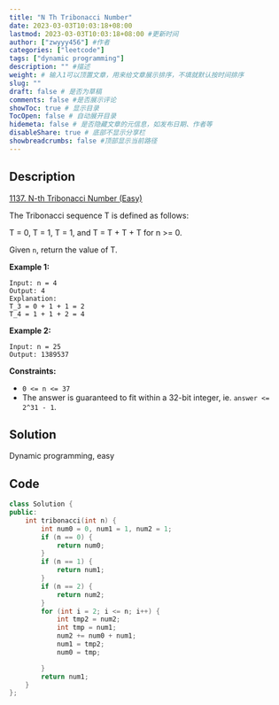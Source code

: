 ```yaml
---
title: "N Th Tribonacci Number"
date: 2023-03-03T10:03:18+08:00
lastmod: 2023-03-03T10:03:18+08:00 #更新时间
author: ["zwyyy456"] #作者
categories: ["leetcode"]
tags: ["dynamic programming"]
description: "" #描述
weight: # 输入1可以顶置文章，用来给文章展示排序，不填就默认按时间排序
slug: ""
draft: false # 是否为草稿
comments: false #是否展示评论
showToc: true # 显示目录
TocOpen: false # 自动展开目录
hidemeta: false # 是否隐藏文章的元信息，如发布日期、作者等
disableShare: true # 底部不显示分享栏
showbreadcrumbs: false #顶部显示当前路径
---
```

## Description
[1137. N-th Tribonacci Number (Easy)](https://leetcode.com/problems/n-th-tribonacci-number/)

The Tribonacci sequence T is defined as follows:

T = 0, T = 1, T = 1, and T = T \+ T \+ T for n >= 0.

Given `n`, return the value of T.

**Example 1:**

```
Input: n = 4
Output: 4
Explanation:
T_3 = 0 + 1 + 1 = 2
T_4 = 1 + 1 + 2 = 4

```

**Example 2:**

```
Input: n = 25
Output: 1389537

```

**Constraints:**

- `0 <= n <= 37`
- The answer is guaranteed to fit within a 32-bit integer, ie. `answer <= 2^31 - 1`.

## Solution
Dynamic programming, easy

## Code
```cpp
class Solution {
public:
    int tribonacci(int n) {
        int num0 = 0, num1 = 1, num2 = 1;
        if (n == 0) {
            return num0;
        }
        if (n == 1) {
            return num1;
        }
        if (n == 2) {
            return num2;
        }
        for (int i = 2; i <= n; i++) {
            int tmp2 = num2;
            int tmp = num1;
            num2 += num0 + num1;
            num1 = tmp2;
            num0 = tmp;

        }
        return num1;
    }
};
```